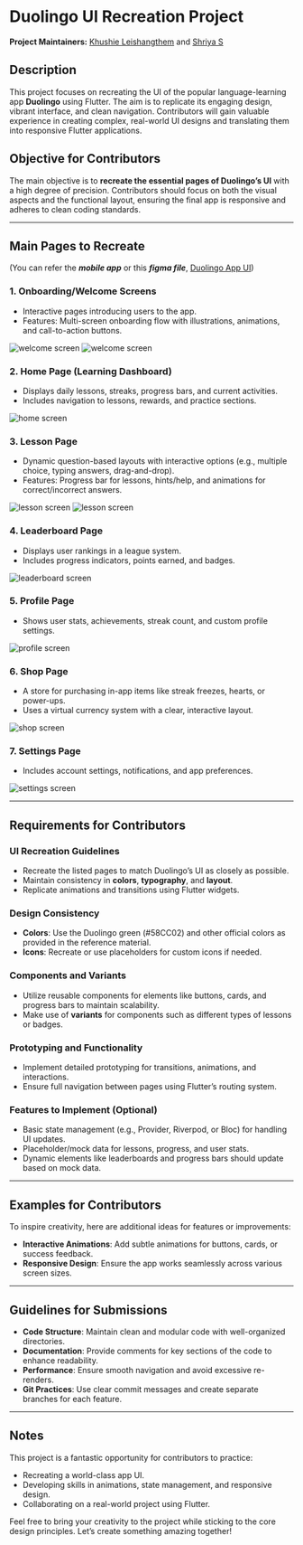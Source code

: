 # Duolingo UI Recreation Project  

**Project Maintainers:** [Khushie Leishangthem](https://github.com/Khushie134) and [Shriya S](https://github.com/soctopus2327)

## Description  
This project focuses on recreating the UI of the popular language-learning app **Duolingo** using Flutter. The aim is to replicate its engaging design, vibrant interface, and clean navigation. Contributors will gain valuable experience in creating complex, real-world UI designs and translating them into responsive Flutter applications.  

## Objective for Contributors  
The main objective is to **recreate the essential pages of Duolingo’s UI** with a high degree of precision. Contributors should focus on both the visual aspects and the functional layout, ensuring the final app is responsive and adheres to clean coding standards.  

---

## Main Pages to Recreate  

(You can refer the **_mobile app_** or this **_figma file_**, [Duolingo App UI](https://www.figma.com/design/qKMB6wwWFSwQACSBug8gmH/Duolingo-App-UI---Free-UI-Kit-(Recreated)-(Community)?node-id=205-12&t=AxUcHXiApA1ZaJKM-1))

### 1. **Onboarding/Welcome Screens**  
- Interactive pages introducing users to the app.
- Features: Multi-screen onboarding flow with illustrations, animations, and call-to-action buttons.

![welcome screen](https://github.com/GDG-IGDTUW/UI-UX-Mobile-Dev/blob/8113f8e9670132e1f57ead7d2f9f5a66f5c7a482/Duolingo%20Recreation/Duolingo%2009-01_9af7134c.png)
![welcome screen](https://github.com/GDG-IGDTUW/UI-UX-Mobile-Dev/blob/8113f8e9670132e1f57ead7d2f9f5a66f5c7a482/Duolingo%20Recreation/Duolingo%2009-07_dfcf7818.png)

### 2. **Home Page (Learning Dashboard)**  
- Displays daily lessons, streaks, progress bars, and current activities.  
- Includes navigation to lessons, rewards, and practice sections.

![home screen](https://github.com/GDG-IGDTUW/UI-UX-Mobile-Dev/blob/8113f8e9670132e1f57ead7d2f9f5a66f5c7a482/Duolingo%20Recreation/Duolingo%2009-21_ceae2dda.png)

### 3. **Lesson Page**  
- Dynamic question-based layouts with interactive options (e.g., multiple choice, typing answers, drag-and-drop).  
- Features: Progress bar for lessons, hints/help, and animations for correct/incorrect answers.  

![lesson screen](https://github.com/GDG-IGDTUW/UI-UX-Mobile-Dev/blob/f8af87c7ae422597db2e214fd58414311d4ff75b/Duolingo%20Recreation/Duolingo%2009-12_96b66b50.png)
![lesson screen](https://github.com/GDG-IGDTUW/UI-UX-Mobile-Dev/blob/f8af87c7ae422597db2e214fd58414311d4ff75b/Duolingo%20Recreation/Duolingo%2009-09_a563facc.png)

### 4. **Leaderboard Page**  
- Displays user rankings in a league system.  
- Includes progress indicators, points earned, and badges.  

![leaderboard screen](https://github.com/GDG-IGDTUW/UI-UX-Mobile-Dev/blob/3f22462834525d5fab3bfd45e9875e25ea2ed2f4/Duolingo%20Recreation/Duolingo%2009-01_99af7134c.png)

### 5. **Profile Page**  
- Shows user stats, achievements, streak count, and custom profile settings.  

![profile screen](https://github.com/GDG-IGDTUW/UI-UX-Mobile-Dev/blob/0da69cd9f22bbc2dbead329cc580b126e5a06cee/Duolingo%20Recreation/Duolingo%2009-29_26254297.png)

### 6. **Shop Page**  
- A store for purchasing in-app items like streak freezes, hearts, or power-ups.  
- Uses a virtual currency system with a clear, interactive layout.  

![shop screen](https://github.com/GDG-IGDTUW/UI-UX-Mobile-Dev/blob/0da69cd9f22bbc2dbead329cc580b126e5a06cee/Duolingo%20Recreation/Duolingo%2009-24_25489449.png)

### 7. **Settings Page**  
- Includes account settings, notifications, and app preferences.

![settings screen](https://github.com/GDG-IGDTUW/UI-UX-Mobile-Dev/blob/0da69cd9f22bbc2dbead329cc580b126e5a06cee/Duolingo%20Recreation/Duolingo%2009-31_ccafa74f.png)

---

## Requirements for Contributors  

### **UI Recreation Guidelines**  
- Recreate the listed pages to match Duolingo’s UI as closely as possible.  
- Maintain consistency in **colors**, **typography**, and **layout**.  
- Replicate animations and transitions using Flutter widgets.  

### **Design Consistency**  
- **Colors**: Use the Duolingo green (#58CC02) and other official colors as provided in the reference material.  
- **Icons**: Recreate or use placeholders for custom icons if needed.  

### **Components and Variants**  
- Utilize reusable components for elements like buttons, cards, and progress bars to maintain scalability.  
- Make use of **variants** for components such as different types of lessons or badges.  

### **Prototyping and Functionality**  
- Implement detailed prototyping for transitions, animations, and interactions.  
- Ensure full navigation between pages using Flutter’s routing system.  

### **Features to Implement (Optional)**  
- Basic state management (e.g., Provider, Riverpod, or Bloc) for handling UI updates.  
- Placeholder/mock data for lessons, progress, and user stats.  
- Dynamic elements like leaderboards and progress bars should update based on mock data.  

---

## Examples for Contributors  

To inspire creativity, here are additional ideas for features or improvements:  
- **Interactive Animations**: Add subtle animations for buttons, cards, or success feedback. 
- **Responsive Design**: Ensure the app works seamlessly across various screen sizes.

---

## Guidelines for Submissions  

- **Code Structure**: Maintain clean and modular code with well-organized directories.  
- **Documentation**: Provide comments for key sections of the code to enhance readability.  
- **Performance**: Ensure smooth navigation and avoid excessive re-renders.  
- **Git Practices**: Use clear commit messages and create separate branches for each feature.  

---

## Notes  
This project is a fantastic opportunity for contributors to practice:  
- Recreating a world-class app UI.  
- Developing skills in animations, state management, and responsive design.  
- Collaborating on a real-world project using Flutter.  

Feel free to bring your creativity to the project while sticking to the core design principles. Let’s create something amazing together!

